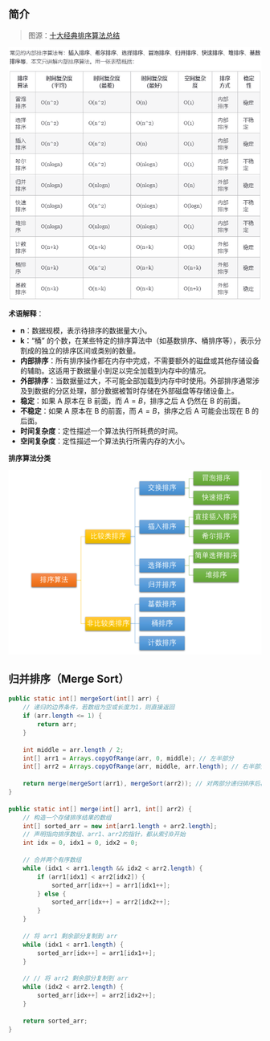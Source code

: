 ## 简介

> 图源：[十大经典排序算法总结](https://javaguide.cn/cs-basics/algorithms/10-classical-sorting-algorithms.html)

![image-20250221114625578](./assets/image-20250221114625578.png)

**术语解释**：

- **n**：数据规模，表示待排序的数据量大小。
- **k**：“桶” 的个数，在某些特定的排序算法中（如基数排序、桶排序等），表示分割成的独立的排序区间或类别的数量。
- **内部排序**：所有排序操作都在内存中完成，不需要额外的磁盘或其他存储设备的辅助。这适用于数据量小到足以完全加载到内存中的情况。
- **外部排序**：当数据量过大，不可能全部加载到内存中时使用。外部排序通常涉及到数据的分区处理，部分数据被暂时存储在外部磁盘等存储设备上。
- **稳定**：如果 A 原本在 B 前面，而 $A=B$，排序之后 A 仍然在 B 的前面。
- **不稳定**：如果 A 原本在 B 的前面，而 $A=B$，排序之后 A 可能会出现在 B 的后面。
- **时间复杂度**：定性描述一个算法执行所耗费的时间。
- **空间复杂度**：定性描述一个算法执行所需内存的大小。

**排序算法分类**

![image-20250221114921231](./assets/image-20250221114921231.png)

## 归并排序（Merge Sort）

```java
public static int[] mergeSort(int[] arr) {
    // 递归的边界条件，若数组为空或长度为1，则直接返回
    if (arr.length <= 1) {
        return arr;
    }

    int middle = arr.length / 2;
    int[] arr1 = Arrays.copyOfRange(arr, 0, middle); // 左半部分
    int[] arr2 = Arrays.copyOfRange(arr, middle, arr.length); // 右半部分

    return merge(mergeSort(arr1), mergeSort(arr2)); // 对两部分递归排序后再合并
}

public static int[] merge(int[] arr1, int[] arr2) {
    // 构造一个存储排序结果的数组
    int[] sorted_arr = new int[arr1.length + arr2.length];
    // 声明指向排序数组、arr1、arr2的指针，都从索引0开始
    int idx = 0, idx1 = 0, idx2 = 0;

    // 合并两个有序数组
    while (idx1 < arr1.length && idx2 < arr2.length) {
        if (arr1[idx1] < arr2[idx2]) {
            sorted_arr[idx++] = arr1[idx1++];
        } else {
            sorted_arr[idx++] = arr2[idx2++];
        }
    }

    // 将 arr1 剩余部分复制到 arr
    while (idx1 < arr1.length) {
        sorted_arr[idx++] = arr1[idx1++];
    }

    // // 将 arr2 剩余部分复制到 arr
    while (idx2 < arr2.length) {
        sorted_arr[idx++] = arr2[idx2++];
    }

    return sorted_arr;
}

```

